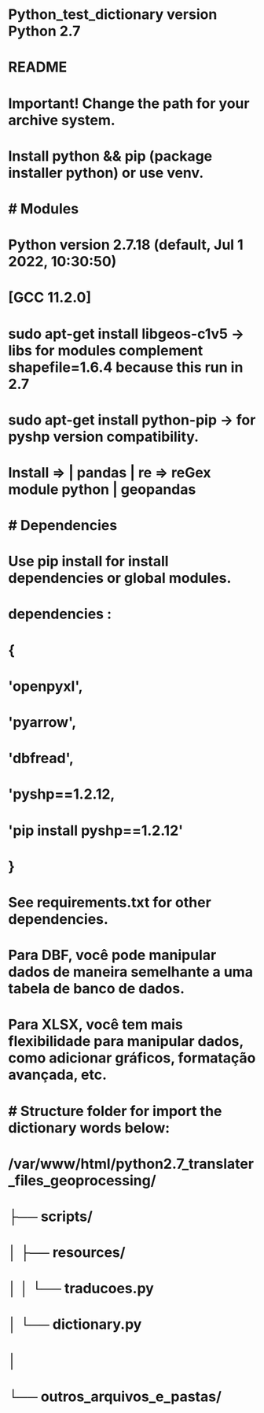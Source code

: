 #
# Python_test_dictionary version Python 2.7
#   
# README
#
# Important! Change the path for your archive system.
# 
# Install python && pip (package installer python) or use venv.
# # Modules #
#  Python version 2.7.18 (default, Jul  1 2022, 10:30:50) 
#  [GCC 11.2.0] 
#  sudo apt-get install libgeos-c1v5 -> libs for modules complement shapefile=1.6.4 because this run in 2.7
#   sudo apt-get install python-pip -> for pyshp version compatibility.
#
#  Install => | pandas | re => reGex module python | geopandas 
# 
# # Dependencies # 
#  Use pip install for install dependencies or global modules.
#   dependencies : 
# {
#    'openpyxl',
#    'pyarrow',
#    'dbfread',
#    'pyshp==1.2.12,
#    'pip install pyshp==1.2.12'
# }
# 
#  See requirements.txt for other dependencies.
#
#  Para DBF, você pode manipular dados de maneira semelhante a uma tabela de banco de dados.
#  Para XLSX, você tem mais flexibilidade para manipular dados, como adicionar gráficos, formatação avançada, etc.
#
# # Structure folder for import the dictionary words below:
#
# /var/www/html/python2.7_translater_files_geoprocessing/
# ├── scripts/
# │   ├── resources/
# │   │   └── traducoes.py
# │   └── dictionary.py
# │
# └── outros_arquivos_e_pastas/
#